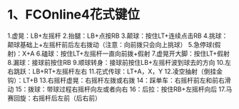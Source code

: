 
# 1、FCOnline4花式键位

1.虚晃：LB+左摇杆
2.抬腿：LB+点按RB
3.颠球：按住LT+连续点击RB
4.挑球：颠球基础上+左摇杆前后左右拨动（注意：向前拨只会向上挑球）
5.急停球(假射)：X+A
6.磕球：按住LT+左摇杆一直向前拨+假射
7.虚晃开大脚：按住LT+假射
8.漏球：接球前按住RB
9.顺球转身：接球前按住LB+左摇杆波到球去的方向
10.左右跳跃：LB+RT+左摇杆左右
11.花式传球：LT+A，X，Y
12.凌空抽射（倒挂金钩）：LT+B
13.右摇杆虚晃：右摇杆左拨或右拨
14：踩单车：右摇杆前左和前右滑动
15：拨球：带球过程右摇杆向左或者向右
16：后拉：按住RB+左摇杆向后
17.马赛回旋：右摇杆后左前（后右前）